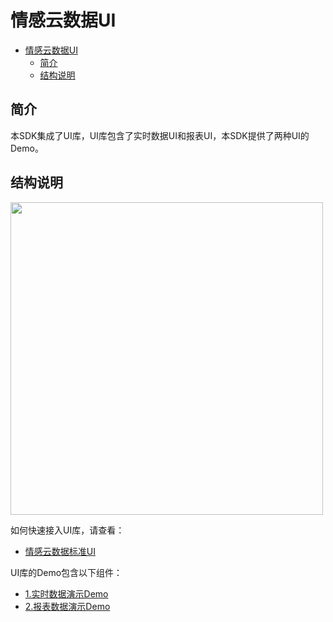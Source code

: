 # 情感云数据UI

- [情感云数据UI](#%e6%83%85%e6%84%9f%e4%ba%91%e6%95%b0%e6%8d%aeui)
  - [简介](#%e7%ae%80%e4%bb%8b)
  - [结构说明](#%e7%bb%93%e6%9e%84%e8%af%b4%e6%98%8e)

## 简介

本SDK集成了UI库，UI库包含了实时数据UI和报表UI，本SDK提供了两种UI的Demo。

## 结构说明 

<img src="https://github.com/Entertech/Enter-AffectiveCloud-iOS-SDK/blob/master/img/7.png" width="500">

如何快速接入UI库，请查看：
- [情感云数据标准UI](EnterAffectiveCloudUI/)

UI库的Demo包含以下组件：
- [1.实时数据演示Demo](EnterRealtimeUIDemo/)
- [2.报表数据演示Demo](EnterReportUIDemo/)